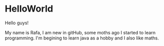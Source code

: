 # HelloWorld
Hello guys!

My name is Rafa, I am new in gitHub, some moths ago I started to learn programming.
I'm begining to learn java as a hobby and I also like maths.
